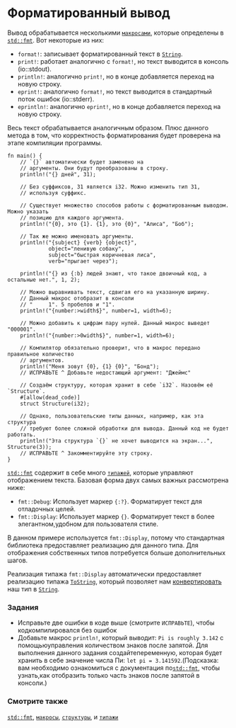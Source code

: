 # Форматированный вывод

Вывод обрабатывается несколькими [`макросами`](macros.html), которые определены в [`std::fmt`](https://doc.rust-lang.org/std/fmt/).
Вот некоторые из них:

- `format!`: записывает форматированный текст в [`String`](std/str.html).
- `print!`: работает аналогично с `format!`, но текст выводится в консоль (io::stdout).
- `println!`: аналогично `print!`, но в конце добавляется переход на новую строку.
- `eprint!`: аналогично `format!`, но текст выводится в стандартный поток ошибок (io::stderr).
- `eprintln!`: аналогично `eprint!`, но в конце добавляется переход на новую строку.

Весь текст обрабатывается аналогичным образом. Плюс данного метода в том, что корректность
форматирования будет проверена на этапе компиляции программы.

```rust,editable,ignore,mdbook-runnable
fn main() {
    // `{}` автоматически будет заменено на
    // аргументы. Они будут преобразованы в строку.
    println!("{} дней", 31);

    // Без суффиксов, 31 является i32. Можно изменить тип 31,
    // используя суффикс.

    // Существует множество способов работы с форматированным выводом. Можно указать
    // позицию для каждого аргумента.
    println!("{0}, это {1}. {1}, это {0}", "Алиса", "Боб");

    // Так же можно именовать аргументы.
    println!("{subject} {verb} {object}",
             object="ленивую собаку",
             subject="быстрая коричневая лиса",
             verb="прыгает через");

    println!("{} из {:b} людей знают, что такое двоичный код, а остальные нет.", 1, 2);

    // Можно выравнивать текст, сдвигая его на указанную ширину.
    // Данный макрос отобразит в консоли
    // "     1". 5 пробелов и "1".
    println!("{number:>width$}", number=1, width=6);

    // Можно добавить к цифрам пару нулей. Данный макрос выведет "000001".
    println!("{number:>0width$}", number=1, width=6);

    // Компилятор обязательно проверит, что в макрос передано правильное количество
    // аргументов.
    println!("Меня зовут {0}, {1} {0}", "Бонд");
    // ИСПРАВЬТЕ ^ Добавьте недостающий аргумент: "Джеймс"

    // Создаём структуру, которая хранит в себе `i32`. Назовём её `Structure`.
    #[allow(dead_code)]
    struct Structure(i32);

    // Однако, пользовательские типы данных, например, как эта структура
    // требуют более сложной обработки для вывода. Данный код не будет работать.
    println!("Эта структура `{}` не хочет выводится на экран...", Structure(3));
    // ИСПРАВЬТЕ ^ Закомментируйте эту строку.
}
```

[`std::fmt`](https://doc.rust-lang.org/std/fmt/) содержит в себе много [`типажей`](trait.html), которые управляют
отображением текста. Базовая форма двух самых важных рассмотрена ниже:

- `fmt::Debug`: Использует маркер `{:?}`. Форматирует текст для отладочных целей.
- `fmt::Display`: Использует маркер `{}`. Форматирует текст в более элегантном,удобном для пользователя стиле.

В данном примере используется `fmt::Display`, потому что стандартная библиотека предоставляет
реализацию для данного типа. Для отображения собственных типов потребуется
больше дополнительных шагов.

Реализация типажа `fmt::Display` автоматически 
предоставляет реализацию типажа
[`ToString`](https://doc.rust-lang.org/std/string/trait.ToString.html), 
который позволяет нам [конвертировать](../conversion/string.md) наш тип в 
[`String`](../std/str.md).

### Задания

- Исправьте две ошибки в коде выше (смотрите `ИСПРАВЬТЕ`), чтобы кодкомпилировался без ошибок
- Добавьте макрос `println!`, который выводит: `Pi is roughly 3.142` c помощьюуправления количеством знаков после запятой. Для выполнения данного задания создайтепеременную, которая будет хранить в себе значение числа Пи: `let pi = 3.141592`.(Подсказка: вам необходимо ознакомиться с документация по[`std::fmt`](https://doc.rust-lang.org/std/fmt/), чтобы узнать,как отобразить только часть знаков после запятой в консоли.)

### Смотрите также

[`std::fmt`](https://doc.rust-lang.org/std/fmt/), [`макросы`](../macros.md), [`структуры`](../custom_types/structs.md),
и [`типажи`](../trait.md)
